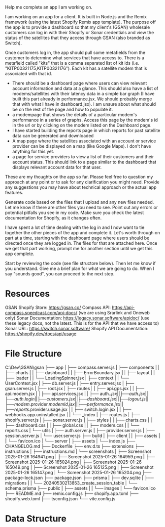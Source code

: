 Help me complete an app I am working on.

I am working on an app for a client. It is built in Node.js and the Remix framework (using the latest Shopify Remix app template). The purpose off the app is to provide a dashboard so that my client's (GSAN) wholesale customers can log in with their Shopify or Sonar credentials and view the status of the satellites that they access through GSAN (also branded as Switch).

Once customers log in, the app should pull some metafields from the customer to determine what services that have access to. There is a metafield called "kits" that is a comma separated list of kit ids (i.e. "KITP00321175,KITP00321176"). Each kit has a satellite modem that is associated with that id.

- There should be a dashboard page where users can view relevant account information and data at a glance. This should also have a list of modems/satellites with their latency data in a simple bar graph (I have built this part already in performance.jsx. We should probably merge that with what I have in dashboard.jsx). I am unsure about what should be on the rest of the page and how to populate it.
- a modempage that shows the details of a particular modem's performance in a series of graphs. Access this page by the modem's id in the url or by clicking on the modem listed on the Dashboard page.
- I have started building the reports page in which reports for past satellite data can be generated and downloaded
- A map page where the satellites associated with an account or service provider can be displayed on a map (like Google Maps). I don't have anything for this yet.
- a page for service providers to view a list of their customers and their account status. This should link to a page similar to the dashboard that displays relevant account data for that user.

These are my thoughts on the app so far. Please feel free to question my approach at any point or to ask for any clarification you might need. Provide any suggestions you may have about technical approach or the actual app features.

Generate code based on the files that I upload and any new files needed. Let me know if there are other files you need to see. Point out any errors or potential pitfalls you see in my code. Make sure you check the latest documentation for Shopify, as it changes often.

I have spent a lot of time dealing with the log in and I now want to tie together the other pieces of the app and complete it. Let's worth through on part at a time, starting with the dashboard page where users should be directed once they are logged in. The files for that are attached here. Once we get that part working, prompt me for another section until we get this app complete.

Start by reviewing the code (see file structore below). Then let me know if you understand. Give me a brief plan for what we are going to do. When I say "sounds good", you can proceed to the next step.

# Resources

GSAN Shopify Store: https://gsan.co/
Compass API: https://api-compass.speedcast.com/api-docs/ (we are using Srarlink and Oneweb only)
Sonar Documentation: https://legacy.sonar.software/apidoc/ (use these legacy docs, not the latest. This is for the API that we have access to)
Sonar URL: https://switch.sonar.software/
Shopify API Documentation: https://shopify.dev/docs/api/usage

# File Structure

C:\Dev\GSAN\gsan
├── app
| ├── compass.server.js
| ├── components
| | ├── charts
| | ├── dashboard
| | ├── ErrorBoundary.jsx
| | ├── layout
| | ├── loader
| | └── LoadingSpinner.jsx
| ├── context
| | └── UserContext.jsx
| ├── db.server.js
| ├── entry.server.jsx
| ├── gsan.server.js
| ├── root.jsx
| ├── routes
| | ├── api.gps.jsx
| | ├── api.modem.jsx
| | ├── api.services.jsx
| | ├── auth.$.jsx
|  |  ├── auth.jsx
|  |  ├── auth.login
|  |  ├── customers.jsx
|  |  ├── dashboard.jsx
|  |  ├── logout.js
|  |  ├── modem.$provider.$modemId.jsx
|  |  ├── performance.jsx
|  |  ├── reports.$provider.usage.jsx
| | ├── switch.login.jsx
| | ├── webhooks.app.uninstalled.jsx
| | └── \_index
| ├── routes.js
| ├── shopify.server.js
| ├── sonar.server.js
| ├── styles
| | ├── charts.css
| | ├── dashboard.css
| | ├── global.css
| | ├── modem.css
| | └── reports.css
| └── utils
| ├── auth.server.js
| ├── provider.server.js
| ├── session.server.js
| └── user.server.js
├── build
| ├── client
| | ├── assets
| | └── favicon.ico
| └── server
| ├── assets
| └── index.js
├── CHANGELOG.md
├── Dockerfile
├── env.d.ts
├── extensions
├── instructions
| ├── instructions.md
| └── screenshots
| ├── Screenshot 2025-01-26 164941.png
| ├── Screenshot 2025-01-26 164959.png
| ├── Screenshot 2025-01-26 165024.png
| ├── Screenshot 2025-01-26 165049.png
| ├── Screenshot 2025-01-26 165125.png
| ├── Screenshot 2025-01-26 165147.png
| └── Screenshot 2025-01-26 165204.png
├── package-lock.json
├── package.json
├── prisma
| ├── dev.sqlite
| ├── migrations
| | └── 20240530213853_create_session_table
| └── schema.prisma
├── public
| ├── assets
| | └── images
| └── favicon.ico
├── README.md
├── remix.config.js
├── shopify.app.toml
├── shopify.web.toml
├── tsconfig.json
└── vite.config.js

# Data Structure

